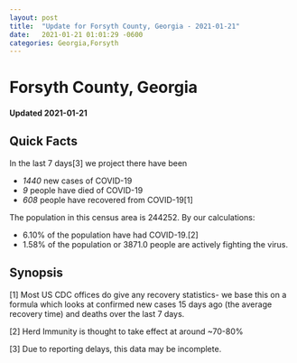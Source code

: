 ```yaml
---
layout: post
title:  "Update for Forsyth County, Georgia - 2021-01-21"
date:   2021-01-21 01:01:29 -0600
categories: Georgia,Forsyth
---
```


# Forsyth County, Georgia
#### Updated 2021-01-21

## Quick Facts

In the last 7 days[3] we project there have been
- *1440* new cases of COVID-19
- *9* people have died of COVID-19
- *608* people have recovered from COVID-19[1]

The population in this census area is 244252. By our calculations:
- 6.10% of the population have had COVID-19.[2]
- 1.58% of the population or 3871.0 people are actively fighting the virus.

## Synopsis




[1] Most US CDC offices do give any recovery statistics- we base this on a formula which looks at confirmed new cases
15 days ago (the average recovery time) and deaths over the last 7 days.

[2] Herd Immunity is thought to take effect at around ~70-80%

[3] Due to reporting delays, this data may be incomplete.
 
    